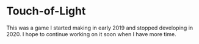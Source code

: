 # Touch-of-Light
This was a game I started making in early 2019 and stopped developing in 2020. I hope to continue working on it soon when I have more time.
